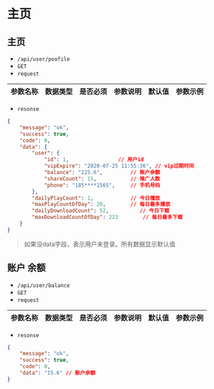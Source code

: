 # 主页
## 主页
- `/api/user/poofile`
- `GET`
- `request`

| 参数名称 | 数据类型 | 是否必须 |参数说明|默认值|参数示例|
| :-----| :---- | :---- | :---- | :---- | :---- |

- `resonse`
```json
{
    "message": "ok",
    "success": true,
    "code": 0,
    "data": {
        "user": {
            "id": 1,                // 用户id
            "vipExpire": "2020-07-25 11:55:36", // vip过期时间
            "balance": "225.6",         // 账户余额
            "shareCount": 15,           // 推广人数
            "phone": "185****1565",     // 手机号码
        },
        "dailyPlayCount": 1,            // 今日播放
        "maxPlayCountOfDay": 20,        // 每日最多播放
        "dailyDownloadCount": 52,          // 今日下载
        "maxDownloadCountOfDay": 223        // 每日最多下载
    }
}
```
> 如果没data字段，表示用户未登录。所有数据显示默认值

## 账户 余额
- `/api/user/balance`
- `GET`
- `request`

| 参数名称 | 数据类型 | 是否必须 |参数说明|默认值|参数示例|
| :-----| :---- | :---- | :---- | :---- | :---- |

- `resonse`
```json
{
    "message": "ok",
    "success": true,
    "code": 0,
    "data": "15.6" // 账户余额
}
```